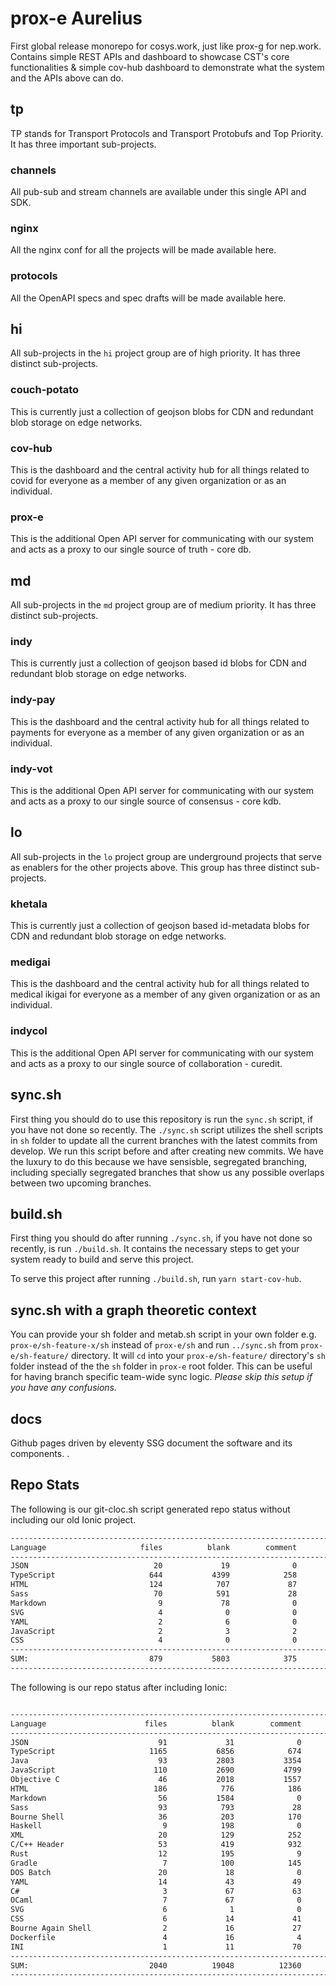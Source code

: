 # prox-e Aurelius

First global release monorepo for cosys.work, just like prox-g for nep.work. Contains simple REST APIs and dashboard to showcase CST's core functionalities & simple cov-hub dashboard to demonstrate what the system and the APIs above can do.

## tp

TP stands for Transport Protocols and Transport Protobufs and Top Priority. It has three important sub-projects.

### channels

All pub-sub and stream channels are available under this single API and SDK.

### nginx

All the nginx conf for all the projects will be made available here.

### protocols

All the OpenAPI specs and spec drafts will be made available here.

## hi

All sub-projects in the `hi` project group are of high priority. It has three distinct sub-projects.

### couch-potato

This is currently just a collection of geojson blobs for CDN and redundant blob storage on edge networks.

### cov-hub

This is the dashboard and the central activity hub for all things related to covid for everyone as a member of any given organization or as an individual.

### prox-e

This is the additional Open API server for communicating with our system and acts as a proxy to our single source of truth - core db.

## md

All sub-projects in the `md` project group are of medium priority. It has three distinct sub-projects.

### indy

This is currently just a collection of geojson based id blobs for CDN and redundant blob storage on edge networks.

### indy-pay

This is the dashboard and the central activity hub for all things related to payments for everyone as a member of any given organization or as an individual.

### indy-vot

This is the additional Open API server for communicating with our system and acts as a proxy to our single source of consensus - core kdb.

## lo

All sub-projects in the `lo` project group are underground projects that serve as enablers for the other projects above. This group has three distinct sub-projects.

### khetala

This is currently just a collection of geojson based id-metadata blobs for CDN and redundant blob storage on edge networks.

### medigai

This is the dashboard and the central activity hub for all things related to medical ikigai for everyone as a member of any given organization or as an individual.

### indycol

This is the additional Open API server for communicating with our system and acts as a proxy to our single source of collaboration - curedit.

## sync.sh

First thing you should do to use this repository is run the `sync.sh` script, if you have not done so recently. The `./sync.sh` script utilizes the shell scripts in `sh` folder to update all the current branches with the latest commits from develop. We run this script before and after creating new commits.
We have the luxury to do this because we have sensisble, segregated branching, including specially segregated branches that show us any possible overlaps between two upcoming branches.

## build.sh

First thing you should do after running `./sync.sh`, if you have not done so recently, is run `./build.sh`. It contains the necessary steps to get your system ready to build and serve this project.

To serve this project after running `./build.sh`, run `yarn start-cov-hub`.

## sync.sh with a graph theoretic context

You can provide your sh folder and metab.sh script in your own folder e.g. `prox-e/sh-feature-x/sh` instead of `prox-e/sh` and run `../sync.sh` from `prox-e/sh-feature/` directory.
It will `cd` into your `prox-e/sh-feature/` directory's `sh` folder instead of the the `sh` folder in `prox-e` root folder. This can be useful for having branch specific team-wide sync logic.
_Please skip this setup if you have any confusions._

## docs

Github pages driven by eleventy SSG document the software and its components. .

## Repo Stats

The following is our git-cloc.sh script generated repo status without including our old Ionic project.

```Bash
-------------------------------------------------------------------------------
Language                     files          blank        comment           code
-------------------------------------------------------------------------------
JSON                            20             19              0          30648
TypeScript                     644           4399            258          26503
HTML                           124            707             87           4859
Sass                            70            591             28           3068
Markdown                         9             78              0            275
SVG                              4              0              0            196
YAML                             2              6              0             52
JavaScript                       2              3              2             47
CSS                              4              0              0              4
-------------------------------------------------------------------------------
SUM:                           879           5803            375          65652
-------------------------------------------------------------------------------
```

The following is our repo status after including Ionic:

```Bash

--------------------------------------------------------------------------------
Language                      files          blank        comment           code
--------------------------------------------------------------------------------
JSON                             91             31              0          50465
TypeScript                     1165           6856            674          36840
Java                             93           2803           3354          13737
JavaScript                      110           2690           4799          13597
Objective C                      46           2018           1557           7791
HTML                            186            776            186           5786
Markdown                         56           1584              0           4302
Sass                             93            793             28           3975
Bourne Shell                     36            203            170           1290
Haskell                           9            198              0            987
XML                              20            129            252            827
C/C++ Header                     53            419            932            774
Rust                             12            195              9            737
Gradle                            7            100            145            592
DOS Batch                        20             18              0            450
YAML                             14             43             49            366
C#                                3             67             63            305
OCaml                             7             67              0            228
SVG                               6              1              0            198
CSS                               6             14             41             84
Bourne Again Shell                2             16             27             47
Dockerfile                        4             16              4             47
INI                               1             11             70             21
--------------------------------------------------------------------------------
SUM:                           2040          19048          12360         143446
--------------------------------------------------------------------------------

```
